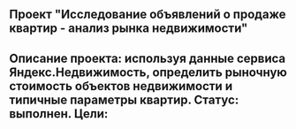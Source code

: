 ## Проект "Исследование объявлений о продаже квартир - анализ рынка недвижимости"

**Описание проекта:** используя данные сервиса Яндекс.Недвижимость, определить рыночную стоимость объектов недвижимости и типичные параметры квартир.
**Статус:** выполнен.
**Цели:**
  - 
